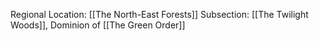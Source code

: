 Regional Location: [[The North-East Forests]]
Subsection: [[The Twilight Woods]], Dominion of [[The Green Order]]